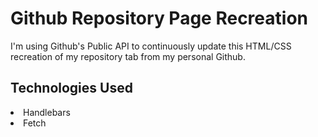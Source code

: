 <h1>Github Repository Page Recreation</h1>

<p>I'm using Github's Public API to continuously update this HTML/CSS recreation of my repository tab from my personal Github.</p>
<h2>Technologies Used</h2>
<li>Handlebars</li>
<li>Fetch</li>
